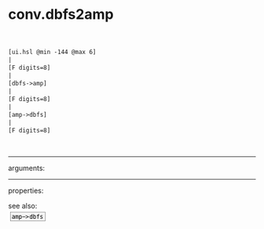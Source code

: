 # conv.dbfs2amp

```


[ui.hsl @min -144 @max 6]
|
[F digits=8]
|
[dbfs->amp]
|
[F digits=8]
|
[amp->dbfs]
|
[F digits=8]

            
```
---
arguments:


---
properties:


see also:<br>
![amp-&gt;dbfs](img/object_amp-&gt;dbfs.png)
